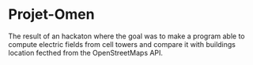 # Projet-Omen

The result of an hackaton where the goal was to make a program able to compute electric fields from cell
towers and compare it with buildings location fecthed from the OpenStreetMaps API.
